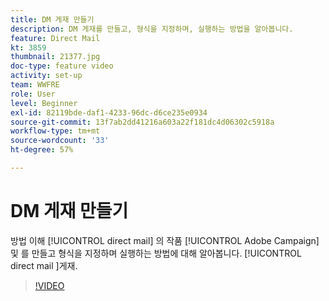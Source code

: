 ```yaml
---
title: DM 게재 만들기
description: DM 게재를 만들고, 형식을 지정하며, 실행하는 방법을 알아봅니다.
feature: Direct Mail
kt: 3859
thumbnail: 21377.jpg
doc-type: feature video
activity: set-up
team: WWFRE
role: User
level: Beginner
exl-id: 82119bde-daf1-4233-96dc-d6ce235e0934
source-git-commit: 13f7ab2dd41216a603a22f181dc4d06302c5918a
workflow-type: tm+mt
source-wordcount: '33'
ht-degree: 57%

---
```


# DM 게재 만들기

방법 이해 [!UICONTROL direct mail] 의 작품 [!UICONTROL Adobe Campaign] 및 를 만들고 형식을 지정하며 실행하는 방법에 대해 알아봅니다. [!UICONTROL direct mail ]게재.

>[!VIDEO](https://video.tv.adobe.com/v/21377?quality=12&learn=on)
